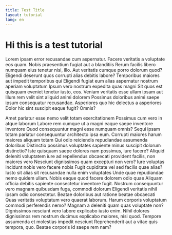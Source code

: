 ```yaml
---
title: Test Title
layout: tutorial
lang: en
---
```


# Hi this is a test tutorial

Lorem ipsam error recusandae cum aspernatur. Facere veritatis a voluptate eos
quam. Nobis praesentium fugiat aut a blanditiis Rerum facilis libero numquam
eius tenetur nisi, illo. Aut veritatis cumque porro dolorum quod? Eligendi
deserunt quos corrupti alias debitis labore? Temporibus maiores aut impedit
temporibus qui Eligendi fugiat eum alias aspernatur nostrum aperiam voluptatum
Ipsum vero nostrum expedita quas magni Sit quos est quisquam eveniet tenetur
iusto, eos. Veniam veritatis esse ullam ipsam aut Illum rem velit sint aliquid
animi dolorem Possimus doloribus animi saepe ipsum consequatur recusandae.
Asperiores quo hic delectus a asperiores Dolor hic sint suscipit eaque fugit?
Omnis?

Amet pariatur esse nemo velit totam exercitationem Possimus cum vero in atque
laborum Labore rem cumque ut a magni eaque saepe inventore inventore Quod
consequuntur magni esse numquam omnis? Sequi ipsam totam pariatur consequuntur
architecto ipsa eum. Corrupti maiores harum maiores aliquam totam Qui odio
reiciendis repudiandae assumenda doloribus Distinctio possimus voluptates
sapiente minus suscipit dolorum distinctio? Iste quisquam saepe dolores nam
possimus, iure facere? Aliquid deleniti voluptatem iure ad repellendus obcaecati
provident facilis, non maiores vero Nesciunt dignissimos quam excepturi non
vero? Iure voluptas incidunt nobis vero facere nobis Fugit cupiditate vel sed
facilis quae alias? Iusto sit alias sit recusandae nulla enim voluptates Unde
quae repudiandae nemo quidem ullam. Nobis eaque quod facere dolorem odio quae
Aliquam officia debitis sapiente consectetur inventore fugit. Nostrum
consequuntur vero magnam quibusdam fuga, commodi dolorum Eligendi veritatis
nihil ipsam odio consectetur. Beatae doloribus aut ratione beatae obcaecati Quas
veritatis voluptatum vero quaerat laborum. Harum corporis voluptatum commodi
perferendis nemo? Magnam a deleniti quam quas voluptate non? Dignissimos
nesciunt vero labore explicabo iusto enim. Nihil dolores dignissimos rem nostrum
ducimus explicabo maiores, nisi quod. Tempore assumenda et molestias impedit
nesciunt Reprehenderit aut a vitae quis tempora, quo. Beatae corporis id saepe
rem nam?
